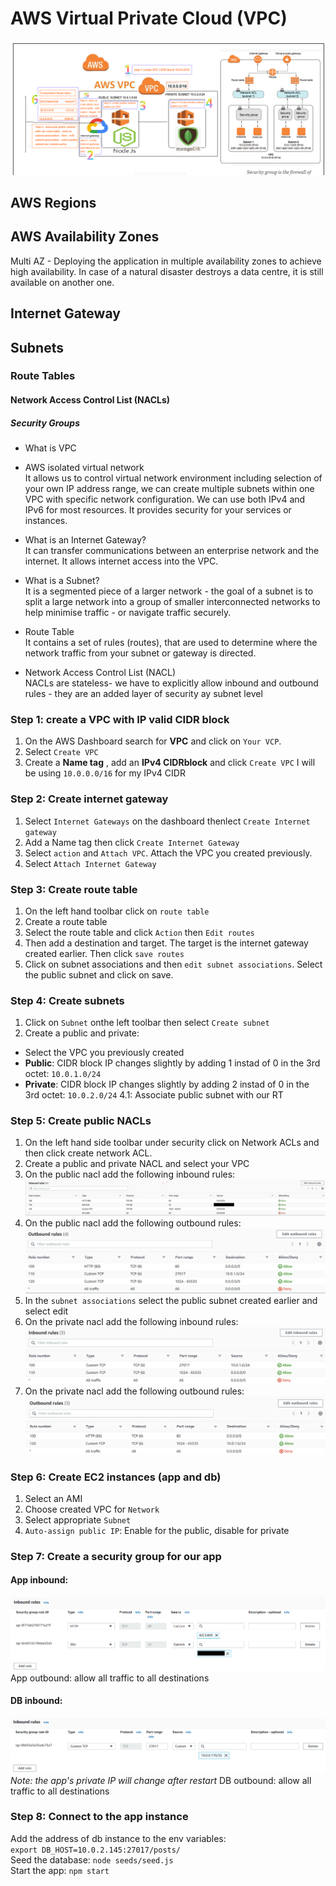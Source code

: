 # AWS Virtual Private Cloud (VPC)
![](https://github.com/ViMitre/aws_vpc_networking/blob/main/img/AWS_deployment_networking_security.png)
## AWS Regions
## AWS Availability Zones
Multi AZ - Deploying the application in multiple availability zones to achieve high availability. In case of a natural disaster destroys a data centre, it is still available on another one.
## Internet Gateway
## Subnets
### Route Tables
#### Network Access Control List (NACLs)
##### Security Groups



- What is VPC
- AWS isolated virtual network<br>
It allows us to control virtual network environment including selection of your own IP address range, we can create multiple subnets within one VPC with specific network configuration. We can use both IPv4 and IPv6 for most resources. It provides security for your services or instances.

- What is an Internet Gateway?<br>
It can transfer communications between an enterprise network and the internet. It allows internet access into the VPC.

- What is a Subnet?<br>
It is a segmented piece of a larger network - the goal of a subnet is to split a large network into a group of smaller interconnected networks to help minimise traffic - or navigate traffic securely.

- Route Table<br>
It contains a set of rules (routes), that are used to determine where the network traffic from your subnet or gateway is directed.

- Network Access Control List (NACL)<br>
NACLs are stateless- we have to explicitly allow inbound and outbound rules - they are an added layer of security ay subnet level

### Step 1: create a VPC with IP valid CIDR block
1. On the AWS Dashboard search for **VPC** and click on `Your VCP`.
2. Select `Create VPC`
3. Create a **Name tag** , add an **IPv4 CIDRblock** and click `Create VPC`
I will be using `10.0.0.0/16` for my IPv4 CIDR<br>
### Step 2: Create internet gateway
1.  Select `Internet Gateways` on the dashboard thenlect `Create Internet gateway` 
2. Add a Name tag then click `Create Internet Gateway` 
3. Select `action` and `Attach VPC`. Attach the VPC you created previously.
4. Select `Attach Internet Gateway`
### Step 3: Create route table
1. On the left hand toolbar click on `route table`
2. Create a route table 
3. Select the route table and click `Action` then `Edit routes`
4. Then add a destination and target. The target is the internet gateway created earlier. Then click `save routes`
5. Click on subnet associations and then `edit subnet associations`. Select the public subnet and click on save.
### Step 4: Create subnets
1. Click on `Subnet` onthe left toolbar then select `Create subnet` 
2. Create a public and private:
- Select the VPC you previously created 
- **Public**: CIDR block IP changes slightly by adding 1 instad of 0 in the 3rd octet:
`10.0.1.0/24`<br>
- **Private**: CIDR block IP changes slightly by adding 2 instad of 0 in the 3rd octet: `10.0.2.0/24`
4.1: Associate public subnet with our RT
### Step 5: Create public NACLs
1. On the left hand side toolbar under security click on Network ACLs and then click create network ACL.
2. Create a public and private NACL and select your VPC 
3. On the public nacl add the following inbound rules:
![img](img/Nacl_inbound_rules_public.png)
4. On the public nacl add the following outbound rules:
![img](img/Nacl_outbound_rules_public.png)
5.  In the `subnet associations` select the public subnet created earlier and select edit
6. On the private nacl add the following inbound rules:
![img](img/nacl_private_inbound.png)
7. On the private nacl add the following outbound rules:
![img](img/nacl_private_outbound.png)
### Step 6: Create EC2 instances (app and db)
1. Select an AMI
2. Choose created VPC for `Network`
3. Select appropriate `Subnet`
4. `Auto-assign public IP`: Enable for the public, disable for private
### Step 7: Create a security group for our app
#### App inbound:<br>
![img](img/sg_app_inbound.png)
App outbound: allow all traffic to all destinations<br>
#### DB inbound:<br>
![img](img/sg_db_inbound.png)
*Note: the app's private IP will change after restart*
DB outbound: allow all traffic to all destinations<br>
### Step 8: Connect to the app instance
Add the address of db instance to the env variables:<br>
`export DB_HOST=10.0.2.145:27017/posts/`<br>
Seed the database: `node seeds/seed.js`<br>
Start the app: `npm start`


